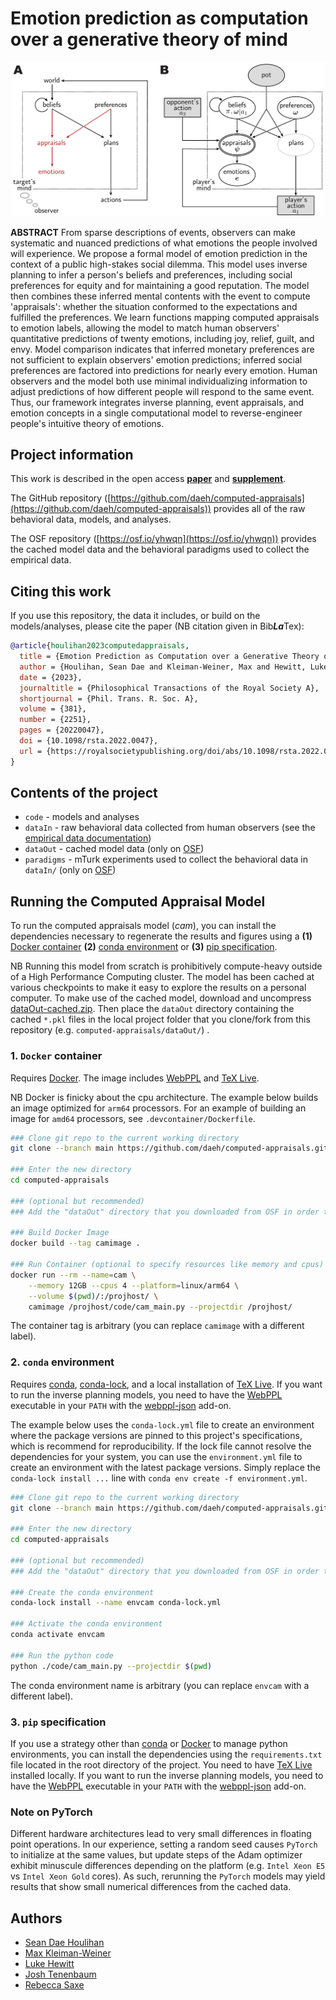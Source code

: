 # Emotion prediction as computation over a generative theory of mind

![Generative Model of Computed Appraisals](website/caa_model_diagram.png)

**ABSTRACT** From sparse descriptions of events, observers can make systematic and nuanced predictions of what emotions the people involved will experience. We propose a formal model of emotion prediction in the context of a public high-stakes social dilemma. This model uses inverse planning to infer a person's beliefs and preferences, including social preferences for equity and for maintaining a good reputation. The model then combines these inferred mental contents with the event to compute 'appraisals': whether the situation conformed to the expectations and fulfilled the preferences. We learn functions mapping computed appraisals to emotion labels, allowing the model to match human observers' quantitative predictions of twenty emotions, including joy, relief, guilt, and envy. Model comparison indicates that inferred monetary preferences are not sufficient to explain observers' emotion predictions; inferred social preferences are factored into predictions for nearly every emotion. Human observers and the model both use minimal individualizing information to adjust predictions of how different people will respond to the same event. Thus, our framework integrates inverse planning, event appraisals, and emotion concepts in a single computational model to reverse-engineer people's intuitive theory of emotions.

## Project information

This work is described in the open access **[paper](https://royalsocietypublishing.org/doi/10.1098/rsta.2022.0047)** and **[supplement](https://royalsocietypublishing.org/doi/suppl/10.1098/rsta.2022.0047)**.

The GitHub repository ([https://github.com/daeh/computed-appraisals](https://github.com/daeh/computed-appraisals)) provides all of the raw behavioral data, models, and analyses.

The OSF repository ([https://osf.io/yhwqn](https://osf.io/yhwqn)) provides the cached model data and the behavioral paradigms used to collect the empirical data.

## Citing this work

If you use this repository, the data it includes, or build on the models/analyses, please cite the paper (NB citation given in Bib***La***Tex):

```bibtex
@article{houlihan2023computedappraisals,
  title = {Emotion Prediction as Computation over a Generative Theory of Mind},
  author = {Houlihan, Sean Dae and Kleiman-Weiner, Max and Hewitt, Luke B. and Tenenbaum, Joshua B. and Saxe, Rebecca},
  date = {2023},
  journaltitle = {Philosophical Transactions of the Royal Society A},
  shortjournal = {Phil. Trans. R. Soc. A},
  volume = {381},
  number = {2251},
  pages = {20220047},
  doi = {10.1098/rsta.2022.0047},
  url = {https://royalsocietypublishing.org/doi/abs/10.1098/rsta.2022.0047}
}
```

## Contents of the project

- `code` - models and analyses
- `dataIn` - raw behavioral data collected from human observers (see the [empirical data documentation](https://github.com/daeh/computed-appraisals/tree/main/dataIn))
- `dataOut` - cached model data (only on [OSF](https://osf.io/yhwqn))
- `paradigms` - mTurk experiments used to collect the behavioral data in `dataIn/` (only on [OSF](https://osf.io/yhwqn))

## Running the Computed Appraisal Model

To run the computed appraisals model (_cam_), you can install the dependencies necessary to regenerate the results and figures using a **(1)** [Docker container](#1-docker-container) **(2)** [conda environment](#2-conda-environment) or **(3)** [pip specification](#3-pip-specification).

NB Running this model from scratch is prohibitively compute-heavy outside of a High Performance Computing cluster. The model has been cached at various checkpoints to make it easy to explore the results on a personal computer. To make use of the cached model, download and uncompress [dataOut-cached.zip](https://osf.io/37dfr/). Then place the `dataOut` directory containing the cached `*.pkl` files in the local project folder that you clone/fork from this repository (e.g. `computed-appraisals/dataOut/`) .

### 1. `Docker` container

Requires [Docker](https://www.docker.com/). The image includes [WebPPL](https://github.com/probmods/webppl) and [TeX Live](https://www.tug.org/texlive/).

NB Docker is finicky about the cpu architecture. The example below builds an image optimized for `arm64` processors. For an example of building an image for `amd64` processors, see `.devcontainer/Dockerfile`.

```bash
### Clone git repo to the current working directory
git clone --branch main https://github.com/daeh/computed-appraisals.git computed-appraisals

### Enter the new directory
cd computed-appraisals

### (optional but recommended)
### Add the "dataOut" directory that you downloaded from OSF in order to use the cached model

### Build Docker Image
docker build --tag camimage .

### Run Container (optional to specify resources like memory and cpus)
docker run --rm --name=cam \
    --memory 12GB --cpus 4 --platform=linux/arm64 \
    --volume $(pwd)/:/projhost/ \
    camimage /projhost/code/cam_main.py --projectdir /projhost/
```

The container tag is arbitrary (you can replace `camimage` with a different label).

### 2. `conda` environment

Requires [conda](https://docs.conda.io/en/latest/), [conda-lock](https://github.com/conda-incubator/conda-lock), and a local installation of [TeX Live](https://www.tug.org/texlive/). If you want to run the inverse planning models, you need to have the [WebPPL](https://github.com/probmods/webppl) executable in your `PATH` with the [webppl-json](https://github.com/stuhlmueller/webppl-json) add-on.

The example below uses the `conda-lock.yml` file to create an environment where the package versions are pinned to this project's specifications, which is recommend for reproducibility. If the lock file cannot resolve the dependencies for your system, you can use the `environment.yml` file to create an environment with the latest package versions. Simply replace the `conda-lock install ...` line with `conda env create -f environment.yml`.

```bash
### Clone git repo to the current working directory
git clone --branch main https://github.com/daeh/computed-appraisals.git computed-appraisals

### Enter the new directory
cd computed-appraisals

### (optional but recommended)
### Add the "dataOut" directory that you downloaded from OSF in order to use the cached model

### Create the conda environment
conda-lock install --name envcam conda-lock.yml

### Activate the conda environment
conda activate envcam

### Run the python code
python ./code/cam_main.py --projectdir $(pwd)
```

The conda environment name is arbitrary (you can replace `envcam` with a different label).

### 3. `pip` specification

If you use a strategy other than [conda](https://docs.conda.io/en/latest/) or [Docker](https://www.docker.com/) to manage python environments, you can install the dependencies using the `requirements.txt` file located in the root directory of the project. You need to have [TeX Live](https://www.tug.org/texlive/) installed locally. If you want to run the inverse planning models, you need to have the [WebPPL](https://github.com/probmods/webppl) executable in your `PATH` with the [webppl-json](https://github.com/stuhlmueller/webppl-json) add-on.

### Note on PyTorch

Different hardware architectures lead to very small differences in floating point operations. In our experience, setting a random seed causes `PyTorch` to initialize at the same values, but update steps of the Adam optimizer exhibit minuscule differences depending on the platform (e.g. `Intel Xeon E5` vs `Intel Xeon Gold` cores). As such, rerunning the `PyTorch` models may yield results that show small numerical differences from the cached data.

## Authors

- [Sean Dae Houlihan](https://daeh.info)
- [Max Kleiman-Weiner](https://www.mit.edu/~maxkw/)
- [Luke Hewitt](https://lukehewitt.mit.edu/)
- [Josh Tenenbaum](https://web.mit.edu/cocosci/josh.html)
- [Rebecca Saxe](https://saxelab.mit.edu/)
